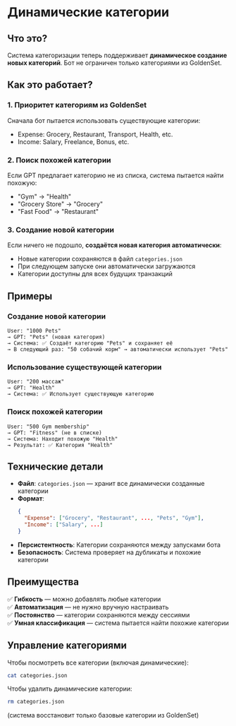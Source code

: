 # Динамические категории

## Что это?

Система категоризации теперь поддерживает **динамическое создание новых категорий**. Бот не ограничен только категориями из GoldenSet.

## Как это работает?

### 1. **Приоритет категориям из GoldenSet**
Сначала бот пытается использовать существующие категории:
- Expense: Grocery, Restaurant, Transport, Health, etc.
- Income: Salary, Freelance, Bonus, etc.

### 2. **Поиск похожей категории**
Если GPT предлагает категорию не из списка, система пытается найти похожую:
- "Gym" → "Health"
- "Grocery Store" → "Grocery"
- "Fast Food" → "Restaurant"

### 3. **Создание новой категории**
Если ничего не подошло, **создаётся новая категория автоматически**:
- Новые категории сохраняются в файл `categories.json`
- При следующем запуске они автоматически загружаются
- Категории доступны для всех будущих транзакций

## Примеры

### Создание новой категории
```
User: "1000 Pets"
→ GPT: "Pets" (новая категория)
→ Система: ✅ Создаёт категорию "Pets" и сохраняет её
→ В следующий раз: "50 собачий корм" → автоматически использует "Pets"
```

### Использование существующей категории
```
User: "200 массаж"
→ GPT: "Health" 
→ Система: ✅ Использует существующую категорию
```

### Поиск похожей категории
```
User: "500 Gym membership"
→ GPT: "Fitness" (не в списке)
→ Система: Находит похожую "Health"
→ Результат: ✅ Категория "Health"
```

## Технические детали

- **Файл**: `categories.json` — хранит все динамически созданные категории
- **Формат**:
  ```json
  {
    "Expense": ["Grocery", "Restaurant", ..., "Pets", "Gym"],
    "Income": ["Salary", ...]
  }
  ```
- **Персистентность**: Категории сохраняются между запусками бота
- **Безопасность**: Система проверяет на дубликаты и похожие категории

## Преимущества

✅ **Гибкость** — можно добавлять любые категории  
✅ **Автоматизация** — не нужно вручную настраивать  
✅ **Постоянство** — категории сохраняются между сессиями  
✅ **Умная классификация** — система пытается найти похожие категории  

## Управление категориями

Чтобы посмотреть все категории (включая динамические):
```bash
cat categories.json
```

Чтобы удалить динамические категории:
```bash
rm categories.json
```
(система восстановит только базовые категории из GoldenSet)
